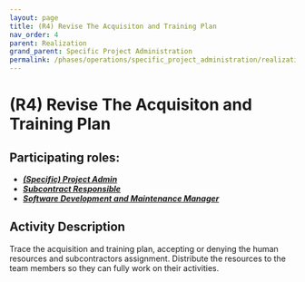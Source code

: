 ```yaml
---
layout: page
title: (R4) Revise The Acquisiton and Training Plan
nav_order: 4
parent: Realization
grand_parent: Specific Project Administration
permalink: /phases/operations/specific_project_administration/realization/r4/
---
```


# (R4) Revise The Acquisiton and Training Plan

## Participating roles:
* <a href="/roles/">_**(Specific) Project Admin**_</a>
* <a href="/roles/">_**Subcontract Responsible**_</a>
* <a href="/roles/">_**Software Development and Maintenance Manager**_</a>

## Activity Description
Trace the acquisition and training plan, accepting or denying the human resources and subcontractors assignment. Distribute the resources to the team members so they can fully work on their activities.